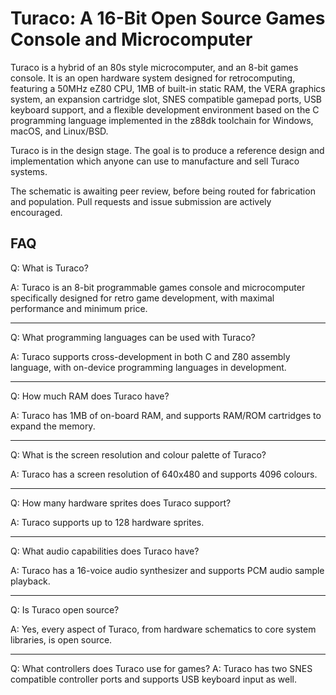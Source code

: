 # Turaco: A 16-Bit Open Source Games Console and Microcomputer

Turaco is a hybrid of an 80s style microcomputer, and an 8-bit games console. It is an open hardware system designed for retrocomputing, featuring a 50MHz eZ80 CPU, 1MB of built-in static RAM, the VERA graphics system, an expansion cartridge slot, SNES compatible gamepad ports, USB keyboard support, and a flexible development environment based on the C programming language implemented in the z88dk toolchain for Windows, macOS, and Linux/BSD.

Turaco is in the design stage. The goal is to produce a reference design and implementation which anyone can use to manufacture and sell Turaco systems.

The schematic is awaiting peer review, before being routed for fabrication and population. Pull requests and issue submission are actively encouraged.

## FAQ

Q: What is Turaco?

A: Turaco is an 8-bit programmable games console and microcomputer specifically designed for retro game development, with maximal performance and minimum price.

----

Q: What programming languages can be used with Turaco?

A: Turaco supports cross-development in both C and Z80 assembly language, with on-device programming languages in development.

----

Q: How much RAM does Turaco have?

A: Turaco has 1MB of on-board RAM, and supports RAM/ROM cartridges to expand the memory.

----

Q: What is the screen resolution and colour palette of Turaco?

A: Turaco has a screen resolution of 640x480 and supports 4096 colours.

----

Q: How many hardware sprites does Turaco support?

A: Turaco supports up to 128 hardware sprites.

----

Q: What audio capabilities does Turaco have?

A: Turaco has a 16-voice audio synthesizer and supports PCM audio sample playback.

----

Q: Is Turaco open source?

A: Yes, every aspect of Turaco, from hardware schematics to core system libraries, is open source.

----

Q: What controllers does Turaco use for games?
A: Turaco has two SNES compatible controller ports and supports USB keyboard input as well.
